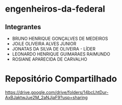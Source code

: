 # engenheiros-da-federal

## Integrantes

* BRUNO HENRIQUE GONÇALVES DE MEDEIROS
* JOíLE OLIVEIRA ALVES JUNIOR
* JONATAS DA SILVA DE OLIVEIRA - LÍDER
* LEONARDO HENRIQUE GUIMARAES RAIMUNDO
* ROSIANE APARECIDA DE CARVALHO

# Repositório Compartilhado

https://drive.google.com/drive/folders/14bcLhtDur-AxBJaktwJue2M_2aNJjaF9?usp=sharing
